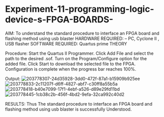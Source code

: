 # Experiment-11-programming-logic-device-s-FPGA-BOARDS-
AIM: To understand the standard procedure to interface an FPGA board and flashing method using usb blaster 
HARDWARE REQUIRED:  – PC, Cyclone II , USB flasher
SOFTWARE REQUIRED:   Quartus prime
THEORY 

Procedure:
Start the Quartus II Programmer.
Click Add File and select the path to the desired .sof.
Turn on the Program/Configure option for the added file.
Click Start to download the selected file to the FPGA. Configuration is complete when the progress bar reaches 100%.


Output:
![203778307-24d35928-3dd0-472f-87a1-b15909b925ee](https://user-images.githubusercontent.com/94828604/203948773-52ce04ee-0267-4538-8e0e-f304a731acb7.jpg)
![203778833-2c11207f-d6ff-4827-abf7-c30ff8a55b5a](https://user-images.githubusercontent.com/94828604/203948837-3a01ef32-eca4-4665-a13e-8bae039cb2eb.jpg)
![203778418-b40e7099-17f1-4ebf-a526-d89e29fd11bd](https://user-images.githubusercontent.com/94828604/203948878-32a4386b-3abc-4cdc-96c6-34710709b0fb.jpg)
![203778445-1cb38c2b-456f-4bd2-9efa-32ca992c40d2](https://user-images.githubusercontent.com/94828604/203948908-0bfeb9b9-87f1-4e07-83e2-d29e88feb4d9.jpg)

 






RESULTS:
Thus The standard procedure to interface an FPGA board and flashing method using usb blaster is successfully Understood.
